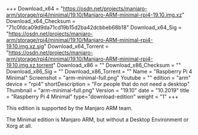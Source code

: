 +++
Download_x64 = "https://osdn.net/projects/manjaro-arm/storage/rpi4/minimal/19.10/Manjaro-ARM-minimal-rpi4-19.10.img.xz"
Download_x64_Checksum = "71c0fdca09d9da71cd19b15d2ba42dcbbeb68b18"
Download_x64_Sig = "https://osdn.net/projects/manjaro-arm/storage/rpi4/minimal/19.10/Manjaro-ARM-minimal-rpi4-19.10.img.xz.sig"
Download_x64_Torrent = "https://osdn.net/projects/manjaro-arm/storage/rpi4/minimal/19.10/Manjaro-ARM-minimal-rpi4-19.10.img.xz.torrent"
Download_x86 = ""
Download_x86_Checksum = ""
Download_x86_Sig = ""
Download_x86_Torrent = ""
Name = "Raspberry Pi 4 Minimal"
Screenshot = "arm-minimal-full.png"
Youtube = ""
edition = "arm"
device = "rpi4"
shortDescription = "For people that do not need a desktop"
Thumbnail = "arm-minimal-full.png"
Version = "19.10"
date = "10.2019"
title = "Raspberry Pi 4 Minimal"
type="download-edition"
weight = "1"
+++

This edition is supported by the Manjaro ARM team.

The Minimal edition is Manjaro ARM, but without a Desktop Environment or Xorg at all.

